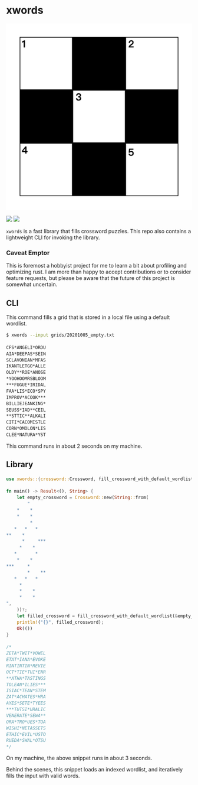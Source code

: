 # xwords

![alt text](xwords.png)

![](https://github.com/szunami/xwords-rs/workflows/Build/badge.svg)
[![](http://meritbadge.herokuapp.com/xwords)](https://crates.io/crates/xwords)

`xwords` is a fast library that fills crossword puzzles. This repo also contains a lightweight CLI for invoking the library.

### Caveat Emptor
This is foremost a hobbyist project for me to learn a bit about profiling and optimizing rust. I am more than happy to accept contributions or to consider feature requests, but please be aware that the future of this project is somewhat uncertain.

## CLI

This command fills a grid that is stored in a local file using a default wordlist.

```bash
$ xwords --input grids/20201005_empty.txt

CFS*ANGELI*ORDU
AIA*DEEPAS*SEIN
SCLAVONIAN*MFAS
IKANTLETGO*ALLE
OLDY**ROE*ANOSE
*YOOHOOMRSBLOOM
***FUGUE*IRIDAL
FAA*LIS*ECO*SPY
IMPROV*ACOOK***
BILLIEJEANKING*
SEUSS*IAD**CEIL
**STTIC**ALKALI
CITI*CACOMISTLE
CORN*OMOLON*LIS
CLEE*NATURA*YST
```
This command runs in about 2 seconds on my machine.

## Library

```rust
use xwords::{crossword::Crossword, fill_crossword_with_default_wordlist};

fn main() -> Result<(), String> {
    let empty_crossword = Crossword::new(String::from(
        "
    *    *     
    *    *     
         *     
   *   *   *   
**    *        
      *     ***
     *    *    
   *       *   
    *    *     
***     *      
        *    **
   *   *   *   
     *         
     *    *    
     *    *    
",
    ))?;
    let filled_crossword = fill_crossword_with_default_wordlist(&empty_crossword)?;
    println!("{}", filled_crossword);
    Ok(())
}

/*
ZETA*TWIT*VOWEL
ETAT*IANA*EVOKE
RINTINTIN*REVIE
OCT*TIE*TUI*ENR
**ATHA*TASTINGS
TOLEAN*ILIES***
ISIAC*TEAN*STEM
ZAT*ACHATES*HRA
AYES*SETE*TYEES
***TUTSI*URALIC
VENERATE*SEWA**
ORA*TRO*UES*TOA
WISHI*NETASSETS
ETHIC*EVIL*USTO
RUEDA*SWAL*OTSU
*/
```
On my machine, the above snippet runs in about 3 seconds.

Behind the scenes, this snippet loads an indexed wordlist, and iteratively fills the input with valid words.
